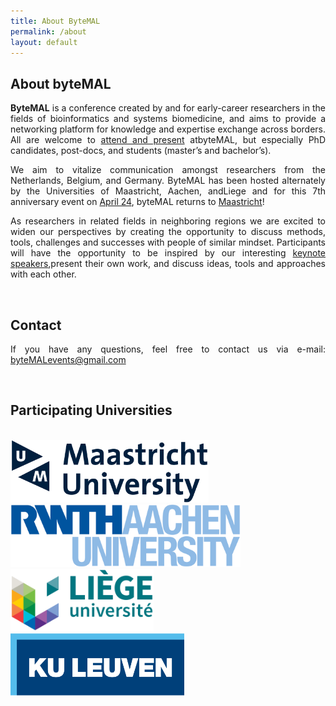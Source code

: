 ```yaml
---
title: About ByteMAL
permalink: /about
layout: default
---
```


<div class="row">

  <div class="col-sm-12 px-3" style="text-align: justify">
  <h2 id="about-the-bytemal-conference"><b>About byteMAL</b></h2>
  <p><strong>ByteMAL</strong> is a conference created by and for early-career researchers in the fields of bioinformatics and systems biomedicine, and aims to provide a networking platform for knowledge and expertise exchange across borders. All are welcome to <a href="/register">attend and present</a> atbyteMAL, but especially PhD candidates, post-docs, and students (master’s and bachelor’s).</p>
  <p>We aim to vitalize communication amongst researchers from the Netherlands, Belgium, and Germany. ByteMAL has been hosted alternately by the Universities of Maastricht, Aachen, andLiege and for this 7th anniversary event on <a href="/program">April 24</a>, byteMAL returns to <a href="/venue">Maastricht</a>!</p>
  <p>As researchers in related fields in neighboring regions we are excited to widen our perspectives by creating the opportunity to discuss methods, tools, challenges and successes with people of similar mindset. Participants will have the opportunity to be inspired by our interesting <a href="/speakers">keynote speakers</a>,present their own work, and discuss ideas, tools and approaches with each other.</p>

  <br>
  <p style="text-align: justify">
    <h2><b>Contact</b></h2>
    If you have any questions, feel free to contact us via e-mail: <a href = "mailto:byteMALevents@gmail.com">byteMALevents@gmail.com</a>
  </p>

  <br>
  <h2 class="text-center"><b>Participating Universities</b></h2> 
  <br>
  
  <div class="container">
    <div class="row text-center justify-content-center">
      <div class="col-6 col-md-6 my-3">
        <img src="/images/Institutions/UM_logo.png" alt="UM logo" class="img-fluid" style="max-height:100px;">
      </div>
      <div class="col-6 col-md-6 my-3">
        <img src="/images/Institutions/RWTH_logo.png" alt="RWTH logo" class="img-fluid" style="max-height:100px;">
      </div>
      <div class="col-6 col-md-6 my-3">
        <img src="/images/Institutions/UL_logo.png" alt="UL logo" class="img-fluid" style="max-height:100px;">
      </div>
      <div class="col-6 col-md-6 my-3">
        <img src="/images/Institutions/KUL_logo.png" alt="KUL logo" class="img-fluid" style="max-height:100px;">
      </div>
    </div>
  </div>
  
</div>
  





